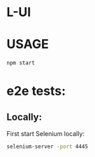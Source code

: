 # L-UI

# USAGE

```bash
npm start
```

# e2e tests:

## Locally:

First start Selenium locally:

```bash
selenium-server -port 4445
```

